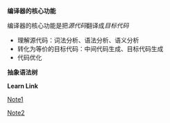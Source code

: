 
**编译器的核心功能**

编译器的核心功能是把*源代码*翻译成*目标代码*

* 理解源代码：词法分析、语法分析、语义分析
* 转化为等价的目标代码：中间代码生成、目标代码生成
* 代码优化

**抽象语法树**

**Learn Link**

[Note1](https://ruslanspivak.com/lsbasi-part1/)

[Note2](http://www.craftinginterpreters.com/)
